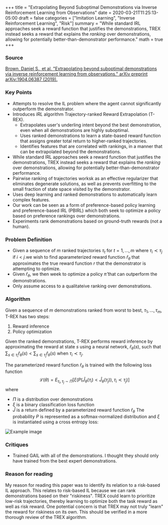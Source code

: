 +++
title = "Extrapolating Beyond Suboptimal Demonstrations via Inverse Reinforcement Learning from Observations"
date = 2020-03-21T11:25:13-05:00
draft = false
categories = ["Imitation Learning", "Inverse Reinforcement Learning", "Risk"]
summary = "While standard IRL approaches seek a reward function that justifies the demonstrations, TREX instead seeks a reward that explains the _ranking_ over demonstrations, allowing for potentially better-than-demonstrator performance."
math = true
+++

### Source

[Brown, Daniel S., et al. "Extrapolating beyond suboptimal demonstrations via inverse reinforcement learning from observations." arXiv preprint arXiv:1904.06387 (2019).](https://arxiv.org/abs/1904.06387)

### Key Points

* Attempts to resolve the IL problem where the agent cannot significantly outperform the demonstrator.
* Introduces _IRL_ algorithm Trajectory-ranked Reward Extrapolation (T-REX).
    * Extrapolates user's underling intent beyond the best demonstration, even when all demonstrations are highly suboptimal.
    * Uses ranked demonstrations to learn a state-based reward function that assigns greater total return to higher-ranked trajectories.
    * Identifies features that are correlated with rankings, in a manner that can be extrapolated beyond the demonstrations.
* While standard IRL approaches seek a reward function that justifies the demonstrations, TREX instead seeks a reward that explains the _ranking_ over demonstrations, allowing for potentially better-than-demonstrator performance.
* Pairwise ranking of trajectories worksk as an effective regularizer that eliminates degenerate solutions, as well as prevents overfitting to the small fraction of state space visited by the demonstrator.
* Uses deep learning and ranked demonstrations to automatically learn complex features.
* Our work can be seen as a form of preference-based policy learning and preference-based IRL (PBIRL) which both seek to optimize a policy based on preference rankings over demonstrations.
* Experiments rank demonstrations based on ground-truth rewards (not a human).

### Problem Definition
* Given a sequence of _m_ ranked trajectories $\tau_t$ for $t=1,...,m$ where $\tau_i \prec  \tau_j$ if $i<j$.we wish to find aparameterized reward function $\hat{r}_\theta$ that approximates the true reward function $r$ that the demonstrator is attempting to optimize.
* Given $\hat{r}_\theta$, we then week to optimize a policy $\hat{\pi}$ that can outperform the demonstrations.
* Only assume access to a qualitateive ranking over demonstrations.

### Algorithm

Given a sequence of $m$ demonstrations ranked from worst to best, $\tau_1, ..., \tau_m$, T-REX has two steps:
1. Reward inference
2. Policy optimization

Given the ranked demonstrations, T-REX performs reward inference by approximating the reward at state $s$ using a neural network, $\hat{r}_\theta(s)$, such that  $\sum _{s \in \tau_i} \hat{r} _\theta (s) < \sum _{s \in \tau_j} \hat{r} _\theta(s)$ when $\tau_i \prec \tau_j$.

The parameterized reward function $\hat{r}_\theta$ is trained with the following loss function
$$
\mathcal{L}(\theta) = E _{\tau_i, \tau_j \sim \Pi}[\xi(P(\hat{J} _\theta(\tau_i) < \hat{J} _\theta(\tau_j)), \tau_i \prec \tau_j)]
$$
where
* $\Pi$ is a distribution over demonstrations
* $\xi$ is a binary classification loss function
* $\hat{J}$ is a return defined by a parameterized reward function $\hat{r}_\theta$
The probability $P$ is represented as a softmax-normalized distribution and $\xi$ is instantiated using a cross entropy loss:

![Example image](/img/paper_summaries/brown-goo-2019/eq2-3.png)


### Critiques
* Trained GAIL with all of the demonstrations. I thought they should only have trained from the best expert demonstrations.

### Reason for reading

My reason for reading this paper was to identify its relation to a risk-based IL approach. This relates to risk-based IL because we can rank demonstrations based on their "riskiness". TREX could learn to prioritize low-risk trajectories, thereby learning to optimize both the task reward as well as risk reward. One potential concern is that TREX may not truly "learn" the reward for riskiness on its own. This should be verified in a more thorough review of the TREX algorithm.
